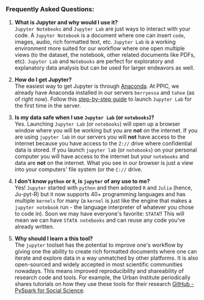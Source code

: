 ### Frequently Asked Questions:

1. **What is Jupyter and why would I use it?** <br>
  `Jupyter Notebooks` and `Jupyter Lab` are just ways to interact with your code. A `Jupyter Notebook` is a document where one can insert `code`, images, audio, rich formatted text, etc. `Jupyter Lab` is a working environment more suited for our workflow where one open multiple views (to the dataset, the notebook, other related documents like PDFs, etc). `Jupyter Lab` and `Notebooks` are perfect for exploratory and explanatory data analysis but can be used for larger endeavors as well.
  
2. **How do I get Jupyter?** <br>
  The easiest way to get Jupyter is through [Anaconda](anaconda.org). At PPIC, we already have Anaconda installed in our servers `berryessa` and `tahoe` (as of right now). Follow this [step-by-step guide](/step-by-step.md) to launch `Jupyter Lab` for the first time in the server.
  
3. **Is my data safe when I use `Jupyter Lab` (or `notebooks`)?** <br>
  Yes. Launching `Jupyter Lab` (or `notebooks`) will open up a browser window where you will be working but you are **not** *on* the internet. If you are using `jupyter lab` in our servers you will **not** have access to the internet because you have access to the `Z://` drive where confidential data is stored. If you launch `jupyter lab` (or `notebooks`) on your personal computer you will have access to the internet but your `notebooks` and data are **not** on the internet. What you see in our browser is just a view into your computers' file system (or the `C://` drive.
  
4. **I don't know `python` or `R`, is `jupyter` of any use to me?** <br>
  Yes! `Jupyter` started with `python` and then adopted `R` and `Julia` (hence, Ju-pyt-R) but it now supports 40+ programming languages and has multiple `kernels` for many (a `kernel` is just like the engine that makes a `jupyter notebook` run - the language interpreter of whatever you chose to code in). Soon we may have everyone's favorite: `STATA`!! This will mean we can have `STATA notebooks` and can reuse any code you've already written.
  
5. **Why should I learn a this tool?** <br>
  The `jupyter` toolset has the potential to improve one's workflow by giving one the ability to create rich formatted documents where one can iterate and explore data in a way unmatched by other platforms. It is also open-sourced and widely accepted in most scientific communities nowadays. This means improved reproducibility and shareability of research code and tools. For example, the Urban Institute periodically shares tutorials on how they use these tools for their research [GitHub - PySpark for Social Science](https://github.com/UrbanInstitute/pyspark-tutorials). 

